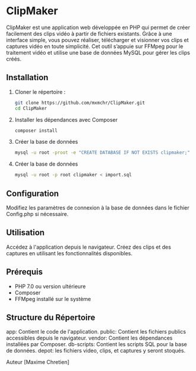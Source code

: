 # ClipMaker

ClipMaker est une application web développée en PHP qui permet de créer facilement des clips vidéo à partir de fichiers existants. Grâce à une interface simple, vous pouvez réaliser, télécharger et visionner vos clips et captures vidéo en toute simplicité. Cet outil s’appuie sur FFMpeg pour le traitement vidéo et utilise une base de données MySQL pour gérer les clips créés.


## Installation

1. Cloner le répertoire :
   ```bash
   git clone https://github.com/mxmchr/ClipMaker.git
   cd ClipMaker
   ```
2. Installer les dépendances avec Composer
   ```bash
   composer install
   ```
3. Créer la base de données
	```bash
	mysql -u root -proot -e "CREATE DATABASE IF NOT EXISTS clipmaker;"
	```
3. Créer la base de données
	```bash
	mysql -u root -p root clipmaker < import.sql
	```	
	


## Configuration
Modifiez les paramètres de connexion à la base de données dans le fichier Config.php si nécessaire.

## Utilisation
Accédez à l'application depuis le navigateur.
Créez des clips et des captures en utilisant les fonctionnalités disponibles.

## Prérequis
* PHP 7.0 ou version ultérieure
* Composer
* FFMpeg installé sur le système

## Structure du Répertoire
app: Contient le code de l'application.
public: Contient les fichiers publics accessibles depuis le navigateur.
vendor: Contient les dépendances installées par Composer.
db-scripts: Contient les scripts SQL pour la base de données.
depot: les fichiers video, clips, et captures y seront stoqués.


Auteur
[Maxime Chretien]

